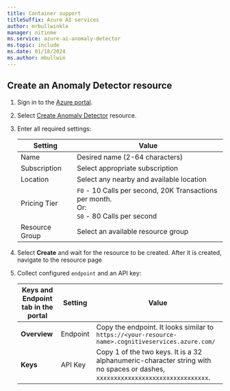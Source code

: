 ```yaml
---
title: Container support
titleSuffix: Azure AI services
author: mrbullwinkle
manager: nitinme
ms.service: azure-ai-anomaly-detector
ms.topic: include 
ms.date: 01/18/2024
ms.author: mbullwin
---
```


## Create an Anomaly Detector resource

1. Sign in to the <a href="https://portal.azure.com" target="_blank">Azure portal</a>.
1. Select <a href="https://portal.azure.com/#create/Microsoft.CognitiveServicesAnomalyDetector" target="_blank">Create Anomaly Detector</a> resource.
1. Enter all required settings:

    |Setting|Value|
    |--|--|
    |Name|Desired name (2-64 characters)|
    |Subscription|Select appropriate subscription|
    |Location|Select any nearby and available location|
    |Pricing Tier|`F0` - 10 Calls per second, 20K Transactions per month. <br> Or:<br> `S0` - 80 Calls per second|
    |Resource Group|Select an available resource group|

1. Select **Create** and wait for the resource to be created. After it is created, navigate to the resource page
1. Collect configured `endpoint` and an API key:

    |Keys and Endpoint tab in the portal|Setting|Value|
    |--|--|--|
    |**Overview**|Endpoint|Copy the endpoint. It looks similar to `https://<your-resource-name>.cognitiveservices.azure.com/`|
    |**Keys**|API Key|Copy 1 of the two keys. It is a 32 alphanumeric-character string with no spaces or dashes, `xxxxxxxxxxxxxxxxxxxxxxxxxxxxxxxx`.|
